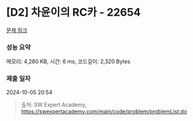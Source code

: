 # [D2] 차윤이의 RC카 - 22654 

[문제 링크](https://swexpertacademy.com/main/code/problem/problemDetail.do?contestProbId=AZIx55YKpg0DFAQP) 

### 성능 요약

메모리: 4,280 KB, 시간: 6 ms, 코드길이: 2,320 Bytes

### 제출 일자

2024-10-05 20:54



> 출처: SW Expert Academy, https://swexpertacademy.com/main/code/problem/problemList.do